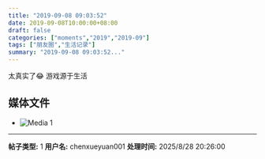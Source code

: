 ```yaml
---
title: "2019-09-08 09:03:52"
date: 2019-09-08T10:00:00+08:00
draft: false
categories: ["moments","2019","2019-09"]
tags: ["朋友圈","生活记录"]
summary: "2019-09-08 09:03:52..."
---
```


太真实了😂
游戏源于生活

## 媒体文件

- ![Media 1](/Moments/photos/2019-09-08/201909080903520.jpg)

---

**帖子类型:** 1
**用户名:** chenxueyuan001
**处理时间:** 2025/8/28 20:26:00
